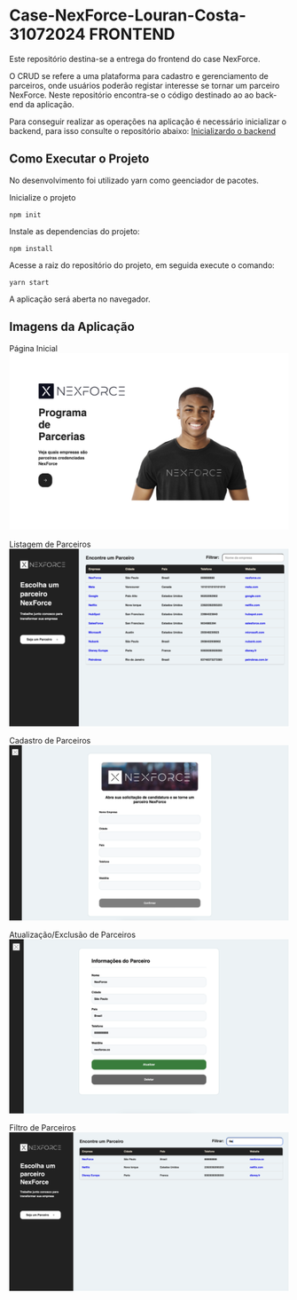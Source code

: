 # Case-NexForce-Louran-Costa-31072024 FRONTEND

Este repositório destina-se a entrega do frontend do case NexForce.

O CRUD se refere a uma plataforma para cadastro e gerenciamento de parceiros, onde usuários poderão registar interesse se tornar um parceiro NexForce. Neste repositório encontra-se o código destinado ao ao back-end da aplicação.

Para conseguir realizar as operações na aplicação é necessário inicializar o backend, para isso consulte o repositório abaixo:
[Inicializardo o backend](https://github.com/lourancosta/case-nexforce-louran-costa-31072024-BACKEND)

## Como Executar o Projeto

No desenvolvimento foi utilizado yarn como geenciador de pacotes.

Inicialize o projeto

```
npm init
```

Instale as dependencias do projeto:

```
npm install
```

Acesse a raiz do repositório do projeto, em seguida execute o comando:

```
yarn start
```

A aplicação será aberta no navegador.

## Imagens da Aplicação

Página Inicial
<img src="/app_screens/pagina-inicial.png">

Listagem de Parceiros
<img src="/app_screens/listagem-parceiros.png">

Cadastro de Parceiros
<img src="/app_screens/cadastro-parceiro.png">

Atualização/Exclusão de Parceiros
<img src="/app_screens/atualzar-deletar-parceiro.png">

Filtro de Parceiros
<img src="/app_screens/filtro-parceiros.png">
